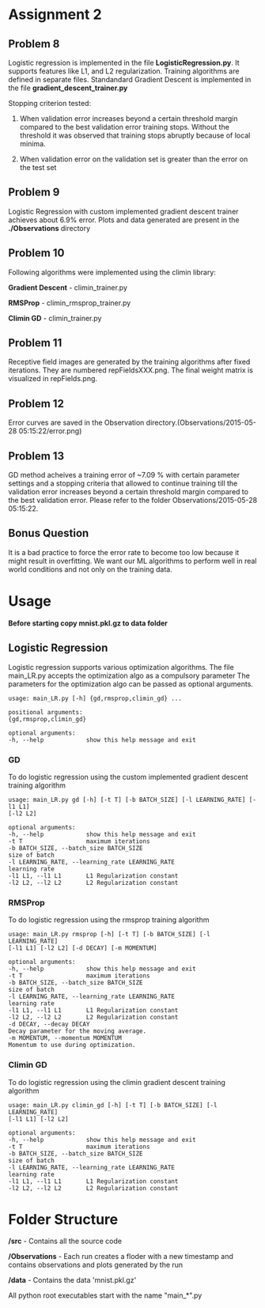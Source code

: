 Assignment 2
=============

Problem 8
-------------
Logistic regression is implemented in the file __LogisticRegression.py__. It supports features like L1, and L2 regularization.
Training algorithms are defined in separate files.
Standandard Gradient Descent is implemented in the file __gradient_descent_trainer.py__

Stopping criterion tested:

1. When validation error increases beyond a certain threshold margin compared to the best validation error training stops. 
Without the threshold it was observed that training stops abruptly because of local minima.

2. When validation error on the validation set is greater than the error on the test set


Problem 9
-------------
Logistic Regression with custom implemented gradient descent trainer achieves about 6.9% error. Plots and data generated are present in the __./Observations__ directory

Problem 10
-------------

Following algorithms were implemented using the climin library:

__Gradient Descent__ - climin_trainer.py

__RMSProp__          - climin_rmsprop_trainer.py

__Climin GD__        - climin_trainer.py


Problem 11
------------

Receptive field images are generated by the training algorithms after fixed iterations. They are numbered repFieldsXXX.png.
The final weight matrix is visualized in repFields.png.

Problem 12
------------

Error curves are saved in the Observation directory.(Observations/2015-05-28 05:15:22/error.png)

Problem 13
------------

GD method acheives a training error of ~7.09 % with certain parameter settings and a stopping criteria that allowed to continue training till the validation error increases beyond a certain threshold margin compared to the best validation error. Please refer to the folder Observations/2015-05-28 05:15:22.

Bonus Question
---------------
It is a bad practice to force the error rate to become too low because it might result in overfitting. We want our ML algorithms to perform well in real world conditions and not only on the training data.


Usage
=====


__Before starting copy mnist.pkl.gz to data folder__

Logistic Regression
------------------

Logistic regression supports various optimization algorithms. The file main_LR.py accepts the optimization algo as a compulsory parameter
The parameters for the optimization algo can be passed as optional arguments.
```
usage: main_LR.py [-h] {gd,rmsprop,climin_gd} ...

positional arguments:
{gd,rmsprop,climin_gd}

optional arguments:
-h, --help            show this help message and exit
```

### GD

To do logistic regression using the custom implemented gradient descent training algorithm

```
usage: main_LR.py gd [-h] [-t T] [-b BATCH_SIZE] [-l LEARNING_RATE] [-l1 L1]
[-l2 L2]

optional arguments:
-h, --help            show this help message and exit
-t T                  maximum iterations
-b BATCH_SIZE, --batch_size BATCH_SIZE
size of batch
-l LEARNING_RATE, --learning_rate LEARNING_RATE
learning rate
-l1 L1, --l1 L1       L1 Regularization constant
-l2 L2, --l2 L2       L2 Regularization constant
```

### RMSProp 

To do logistic regression using the rmsprop training algorithm

```
usage: main_LR.py rmsprop [-h] [-t T] [-b BATCH_SIZE] [-l LEARNING_RATE]
[-l1 L1] [-l2 L2] [-d DECAY] [-m MOMENTUM]

optional arguments:
-h, --help            show this help message and exit
-t T                  maximum iterations
-b BATCH_SIZE, --batch_size BATCH_SIZE
size of batch
-l LEARNING_RATE, --learning_rate LEARNING_RATE
learning rate
-l1 L1, --l1 L1       L1 Regularization constant
-l2 L2, --l2 L2       L2 Regularization constant
-d DECAY, --decay DECAY
Decay parameter for the moving average.
-m MOMENTUM, --momentum MOMENTUM
Momentum to use during optimization.
```
### Climin GD

To do logistic regression using the climin gradient descent training algorithm

```
usage: main_LR.py climin_gd [-h] [-t T] [-b BATCH_SIZE] [-l LEARNING_RATE]
[-l1 L1] [-l2 L2]

optional arguments:
-h, --help            show this help message and exit
-t T                  maximum iterations
-b BATCH_SIZE, --batch_size BATCH_SIZE
size of batch
-l LEARNING_RATE, --learning_rate LEARNING_RATE
learning rate
-l1 L1, --l1 L1       L1 Regularization constant
-l2 L2, --l2 L2       L2 Regularization constant
```




Folder Structure
=================

__/src__             - Contains all the source code

__/Observations__ - Each run creates a floder with a new timestamp and contains observations and plots generated by the run

__/data__            - Contains the data 'mnist.pkl.gz'

All python root executables start with the name "main_*".py

